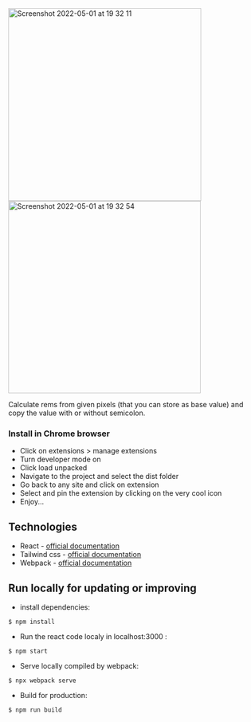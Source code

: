 <img width="387" alt="Screenshot 2022-05-01 at 19 32 11" src="https://user-images.githubusercontent.com/52447817/166159852-16836933-f2ad-4f06-95ee-d3b3e428a74e.png">

<img width="386" alt="Screenshot 2022-05-01 at 19 32 54" src="https://user-images.githubusercontent.com/52447817/166159857-cf7f0ec0-f480-4ac4-bd7e-db9f4e704cc4.png">

Calculate rems from given pixels (that you can store as base value) and copy the value with or without semicolon.

### Install in Chrome browser
* Click on extensions > manage extensions
* Turn developer mode on
* Click load unpacked
* Navigate to the project and select the dist folder
* Go back to any site and click on extension
* Select and pin the extension by clicking on the very cool icon 
* Enjoy...

## Technologies
* React - [official documentation](https://reactjs.org/)
* Tailwind css - [official documentation](https://tailwindcss.com/)
* Webpack - [official documentation](https://webpack.js.org/)

## Run locally for updating or improving
* install dependencies:
```
$ npm install
```

* Run the react code localy in localhost:3000 :
```
$ npm start
```

* Serve locally compiled by webpack:
```
$ npx webpack serve
```

* Build for production:
```
$ npm run build
```
